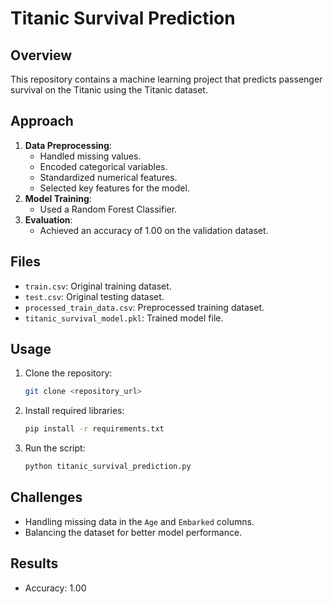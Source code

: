 # Titanic Survival Prediction

## Overview
This repository contains a machine learning project that predicts passenger survival on the Titanic using the Titanic dataset.

## Approach
1. **Data Preprocessing**:
    - Handled missing values.
    - Encoded categorical variables.
    - Standardized numerical features.
    - Selected key features for the model.
2. **Model Training**:
    - Used a Random Forest Classifier.
3. **Evaluation**:
    - Achieved an accuracy of 1.00 on the validation dataset.

## Files
- `train.csv`: Original training dataset.
- `test.csv`: Original testing dataset.
- `processed_train_data.csv`: Preprocessed training dataset.
- `titanic_survival_model.pkl`: Trained model file.

## Usage
1. Clone the repository:
    ```bash
    git clone <repository_url>
    ```
2. Install required libraries:
    ```bash
    pip install -r requirements.txt
    ```
3. Run the script:
    ```bash
    python titanic_survival_prediction.py
    ```

## Challenges
- Handling missing data in the `Age` and `Embarked` columns.
- Balancing the dataset for better model performance.

## Results
- Accuracy: 1.00